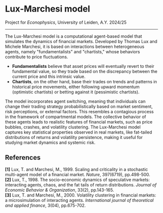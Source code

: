 # Lux-Marchesi model
Project for *Econophysics*, University of Leiden, A.Y. 2024/25

---
The Lux-Marchesi model is a computational agent-based model that simulates the dynamics of financial markets. Developed by Thomas Lux and Michele Marchesi, it is based on interactions between heterogeneous agents, namely "fundamentalists" and "chartists," whose behaviors contribute to price fluctuations. 

- **Fundamentalists** believe that asset prices will eventually revert to their fundamental value, so they trade based on the discrepancy between the current price and this intrinsic value. 
- **Chartists**, on the other hand, base their trades on trends and patterns in historical price movements, either following upward momentum (optimistic chartists) or betting against it (pessimistic chartists).

The model incorporates agent switching, meaning that individuals can change their trading strategy probabilistically based on market sentiment, risk perceptions, or external factors. This resembles a contagious process in the framework of compartmental models. The collective behavior of these agents leads to realistic features of financial markets, such as price bubbles, crashes, and volatility clustering. The Lux-Marchesi model captures key statistical properties observed in real markets, like fat-tailed distributions of returns and volatility persistence, making it useful for studying market dynamics and systemic risk.

## References
**[1]** Lux, T. and Marchesi, M., 1999. Scaling and criticality in a stochastic multi-agent model of a financial market. *Nature*, 397(6719), pp.498-500. <br>
**[2]** Lux, T., 1998. The socio-economic dynamics of speculative markets: interacting agents, chaos, and the fat tails of return distributions. *Journal of Economic Behavior & Organization*, 33(2), pp.143-165. <br>
**[3]** Lux, T. and Marchesi, M., 2000. Volatility clustering in financial markets: a microsimulation of interacting agents. *International journal of theoretical and applied finance*, 3(04), pp.675-702. <br>
